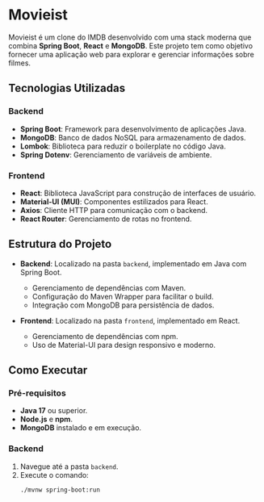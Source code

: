 # Movieist

Movieist é um clone do IMDB desenvolvido com uma stack moderna que combina **Spring Boot**, **React** e **MongoDB**. Este projeto tem como objetivo fornecer uma aplicação web para explorar e gerenciar informações sobre filmes.

## Tecnologias Utilizadas

### Backend

- **Spring Boot**: Framework para desenvolvimento de aplicações Java.
- **MongoDB**: Banco de dados NoSQL para armazenamento de dados.
- **Lombok**: Biblioteca para reduzir o boilerplate no código Java.
- **Spring Dotenv**: Gerenciamento de variáveis de ambiente.

### Frontend

- **React**: Biblioteca JavaScript para construção de interfaces de usuário.
- **Material-UI (MUI)**: Componentes estilizados para React.
- **Axios**: Cliente HTTP para comunicação com o backend.
- **React Router**: Gerenciamento de rotas no frontend.

## Estrutura do Projeto

- **Backend**: Localizado na pasta `backend`, implementado em Java com Spring Boot.

  - Gerenciamento de dependências com Maven.
  - Configuração do Maven Wrapper para facilitar o build.
  - Integração com MongoDB para persistência de dados.

- **Frontend**: Localizado na pasta `frontend`, implementado em React.
  - Gerenciamento de dependências com npm.
  - Uso de Material-UI para design responsivo e moderno.

## Como Executar

### Pré-requisitos

- **Java 17** ou superior.
- **Node.js** e **npm**.
- **MongoDB** instalado e em execução.

### Backend

1. Navegue até a pasta `backend`.
2. Execute o comando:
   ```bash
   ./mvnw spring-boot:run
   ```
